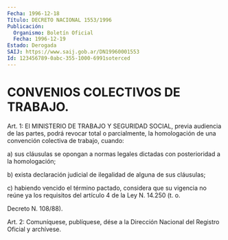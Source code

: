 ```yaml
---
Fecha: 1996-12-18
Título: DECRETO NACIONAL 1553/1996
Publicación:
  Organismo: Boletín Oficial
  Fecha: 1996-12-19
Estado: Derogada
SAIJ: https://www.saij.gob.ar/DN19960001553
Id: 123456789-0abc-355-1000-6991soterced
---
```

# CONVENIOS COLECTIVOS DE TRABAJO.

<a id="1"></a>
Art. 1: El MINISTERIO DE  TRABAJO  Y  SEGURIDAD SOCIAL, previa audiencia  de las partes, podrá revocar total  o  parcialmente,  la homologación  de  una  convención  colectiva  de  trabajo, cuando:

a)  sus  cláusulas  se  opongan  a  normas  legales  dictadas   con posterioridad a la homologación;

b)  exista  declaración  judicial  de  ilegalidad  de alguna de sus cláusulas;

c) habiendo vencido el término pactado, considera que  su  vigencia no reúne ya los requisitos del artículo 4 de la Ley N. 14.250 (t. o.

Decreto N. 108/88).

<a id="2"></a>
Art. 2: Comuníquese, publíquese, dése a la Dirección Nacional  del Registro Oficial y archívese.